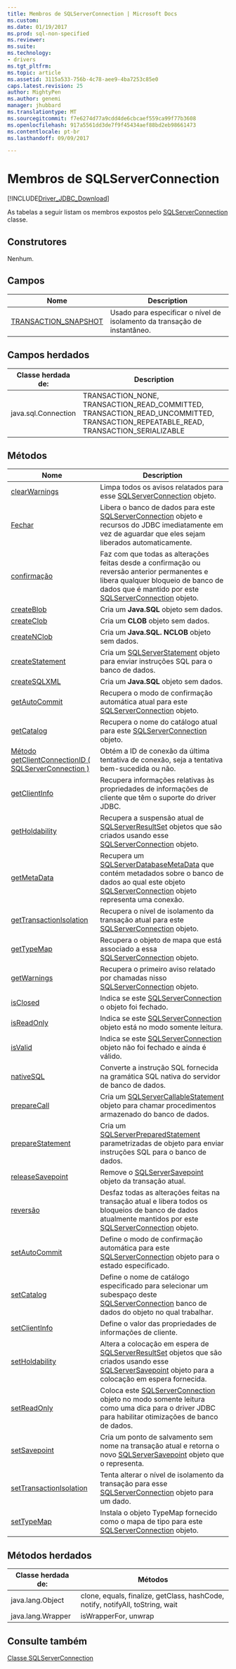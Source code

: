 ```yaml
---
title: Membros de SQLServerConnection | Microsoft Docs
ms.custom: 
ms.date: 01/19/2017
ms.prod: sql-non-specified
ms.reviewer: 
ms.suite: 
ms.technology:
- drivers
ms.tgt_pltfrm: 
ms.topic: article
ms.assetid: 3115a533-756b-4c78-aee9-4ba7253c85e0
caps.latest.revision: 25
author: MightyPen
ms.author: genemi
manager: jhubbard
ms.translationtype: MT
ms.sourcegitcommit: f7e6274d77a9cdd4de6cbcaef559ca99f77b3608
ms.openlocfilehash: 917a5561dd3de7f9f45434aef88bd2eb98661473
ms.contentlocale: pt-br
ms.lasthandoff: 09/09/2017

---
```

# <a name="sqlserverconnection-members"></a>Membros de SQLServerConnection
[!INCLUDE[Driver_JDBC_Download](../../../includes/driver_jdbc_download.md)]

  As tabelas a seguir listam os membros expostos pelo [SQLServerConnection](../../../connect/jdbc/reference/sqlserverconnection-class.md) classe.  
  
## <a name="constructors"></a>Construtores  
 Nenhum.  
  
## <a name="fields"></a>Campos  
  
|Nome|Description|  
|----------|-----------------|  
|[TRANSACTION_SNAPSHOT](../../../connect/jdbc/reference/transaction-snapshot-field-sqlserverconnection.md)|Usado para especificar o nível de isolamento da transação de instantâneo.|  
  
## <a name="inherited-fields"></a>Campos herdados  
  
|Classe herdada de:|Description|  
|---------------------------|-----------------|  
|java.sql.Connection|TRANSACTION_NONE, TRANSACTION_READ_COMMITTED, TRANSACTION_READ_UNCOMMITTED, TRANSACTION_REPEATABLE_READ, TRANSACTION_SERIALIZABLE|  
  
## <a name="methods"></a>Métodos  
  
|Nome|Description|  
|----------|-----------------|  
|[clearWarnings](../../../connect/jdbc/reference/clearwarnings-method-sqlserverconnection.md)|Limpa todos os avisos relatados para esse [SQLServerConnection](../../../connect/jdbc/reference/sqlserverconnection-class.md) objeto.|  
|[Fechar](../../../connect/jdbc/reference/close-method-sqlserverconnection.md)|Libera o banco de dados para este [SQLServerConnection](../../../connect/jdbc/reference/sqlserverconnection-class.md) objeto e recursos do JDBC imediatamente em vez de aguardar que eles sejam liberados automaticamente.|  
|[confirmação](../../../connect/jdbc/reference/commit-method-sqlserverconnection.md)|Faz com que todas as alterações feitas desde a confirmação ou reversão anterior permanentes e libera qualquer bloqueio de banco de dados que é mantido por este [SQLServerConnection](../../../connect/jdbc/reference/sqlserverconnection-class.md) objeto.|  
|[createBlob](../../../connect/jdbc/reference/createblob-method-sqlserverconnection.md)|Cria um **Java.SQL** objeto sem dados.|  
|[createClob](../../../connect/jdbc/reference/createclob-method-sqlserverconnection.md)|Cria um **CLOB** objeto sem dados.|  
|[createNClob](../../../connect/jdbc/reference/createnclob-method-sqlserverconnection.md)|Cria um **Java.SQL. NCLOB** objeto sem dados.|  
|[createStatement](../../../connect/jdbc/reference/createstatement-method-sqlserverconnection.md)|Cria um [SQLServerStatement](../../../connect/jdbc/reference/sqlserverstatement-class.md) objeto para enviar instruções SQL para o banco de dados.|  
|[createSQLXML](../../../connect/jdbc/reference/createsqlxml-method-sqlserverconnection.md)|Cria um **Java.SQL** objeto sem dados.|  
|[getAutoCommit](../../../connect/jdbc/reference/getautocommit-method-sqlserverconnection.md)|Recupera o modo de confirmação automática atual para este [SQLServerConnection](../../../connect/jdbc/reference/sqlserverconnection-class.md) objeto.|  
|[getCatalog](../../../connect/jdbc/reference/getcatalog-method-sqlserverconnection.md)|Recupera o nome do catálogo atual para este [SQLServerConnection](../../../connect/jdbc/reference/sqlserverconnection-class.md) objeto.|  
|[Método getClientConnectionID &#40; SQLServerConnection &#41;](../../../connect/jdbc/reference/getclientconnectionid-method-sqlserverconnection.md)|Obtém a ID de conexão da última tentativa de conexão, seja a tentativa bem-sucedida ou não.|  
|[getClientInfo](../../../connect/jdbc/reference/getclientinfo-method-sqlserverconnection.md)|Recupera informações relativas às propriedades de informações de cliente que têm o suporte do driver JDBC.|  
|[getHoldability](../../../connect/jdbc/reference/getholdability-method-sqlserverconnection.md)|Recupera a suspensão atual de [SQLServerResultSet](../../../connect/jdbc/reference/sqlserverresultset-class.md) objetos que são criados usando esse [SQLServerConnection](../../../connect/jdbc/reference/sqlserverconnection-class.md) objeto.|  
|[getMetaData](../../../connect/jdbc/reference/getmetadata-method-sqlserverconnection.md)|Recupera um [SQLServerDatabaseMetaData](../../../connect/jdbc/reference/sqlserverdatabasemetadata-class.md) que contém metadados sobre o banco de dados ao qual este objeto [SQLServerConnection](../../../connect/jdbc/reference/sqlserverconnection-class.md) objeto representa uma conexão.|  
|[getTransactionIsolation](../../../connect/jdbc/reference/gettransactionisolation-method-sqlserverconnection.md)|Recupera o nível de isolamento da transação atual para este [SQLServerConnection](../../../connect/jdbc/reference/sqlserverconnection-class.md) objeto.|  
|[getTypeMap](../../../connect/jdbc/reference/gettypemap-method-sqlserverconnection.md)|Recupera o objeto de mapa que está associado a essa [SQLServerConnection](../../../connect/jdbc/reference/sqlserverconnection-class.md) objeto.|  
|[getWarnings](../../../connect/jdbc/reference/getwarnings-method-sqlserverconnection.md)|Recupera o primeiro aviso relatado por chamadas nisso [SQLServerConnection](../../../connect/jdbc/reference/sqlserverconnection-class.md) objeto.|  
|[isClosed](../../../connect/jdbc/reference/isclosed-method-sqlserverconnection.md)|Indica se este [SQLServerConnection](../../../connect/jdbc/reference/sqlserverconnection-class.md) o objeto foi fechado.|  
|[isReadOnly](../../../connect/jdbc/reference/isreadonly-method-sqlserverconnection.md)|Indica se este [SQLServerConnection](../../../connect/jdbc/reference/sqlserverconnection-class.md) objeto está no modo somente leitura.|  
|[isValid](../../../connect/jdbc/reference/isvalid-method-sqlserverconnection.md)|Indica se este [SQLServerConnection](../../../connect/jdbc/reference/sqlserverconnection-class.md) objeto não foi fechado e ainda é válido.|  
|[nativeSQL](../../../connect/jdbc/reference/nativesql-method-sqlserverconnection.md)|Converte a instrução SQL fornecida na gramática SQL nativa do servidor de banco de dados.|  
|[prepareCall](../../../connect/jdbc/reference/preparecall-method-sqlserverconnection.md)|Cria um [SQLServerCallableStatement](../../../connect/jdbc/reference/sqlservercallablestatement-class.md) objeto para chamar procedimentos armazenado do banco de dados.|  
|[prepareStatement](../../../connect/jdbc/reference/preparestatement-method-sqlserverconnection.md)|Cria um [SQLServerPreparedStatement](../../../connect/jdbc/reference/sqlserverpreparedstatement-class.md) parametrizadas de objeto para enviar instruções SQL para o banco de dados.|  
|[releaseSavepoint](../../../connect/jdbc/reference/releasesavepoint-method-sqlserverconnection.md)|Remove o [SQLServerSavepoint](../../../connect/jdbc/reference/sqlserversavepoint-class.md) objeto da transação atual.|  
|[reversão](../../../connect/jdbc/reference/rollback-method-sqlserverconnection.md)|Desfaz todas as alterações feitas na transação atual e libera todos os bloqueios de banco de dados atualmente mantidos por este [SQLServerConnection](../../../connect/jdbc/reference/sqlserverconnection-class.md) objeto.|  
|[setAutoCommit](../../../connect/jdbc/reference/setautocommit-method-sqlserverconnection.md)|Define o modo de confirmação automática para este [SQLServerConnection](../../../connect/jdbc/reference/sqlserverconnection-class.md) objeto para o estado especificado.|  
|[setCatalog](../../../connect/jdbc/reference/setcatalog-method-sqlserverconnection.md)|Define o nome de catálogo especificado para selecionar um subespaço deste [SQLServerConnection](../../../connect/jdbc/reference/sqlserverconnection-class.md) banco de dados do objeto no qual trabalhar.|  
|[setClientInfo](../../../connect/jdbc/reference/setclientinfo-method-sqlserverconnection.md)|Define o valor das propriedades de informações de cliente.|  
|[setHoldability](../../../connect/jdbc/reference/setholdability-method-sqlserverconnection.md)|Altera a colocação em espera de [SQLServerResultSet](../../../connect/jdbc/reference/sqlserverresultset-class.md) objetos que são criados usando esse [SQLServerSavepoint](../../../connect/jdbc/reference/sqlserversavepoint-class.md) objeto para a colocação em espera fornecida.|  
|[setReadOnly](../../../connect/jdbc/reference/setreadonly-method-sqlserverconnection.md)|Coloca este [SQLServerConnection](../../../connect/jdbc/reference/sqlserverconnection-class.md) objeto no modo somente leitura como uma dica para o driver JDBC para habilitar otimizações de banco de dados.|  
|[setSavepoint](../../../connect/jdbc/reference/setsavepoint-method-sqlserverconnection.md)|Cria um ponto de salvamento sem nome na transação atual e retorna o novo [SQLServerSavepoint](../../../connect/jdbc/reference/sqlserversavepoint-class.md) objeto que o representa.|  
|[setTransactionIsolation](../../../connect/jdbc/reference/settransactionisolation-method-sqlserverconnection.md)|Tenta alterar o nível de isolamento da transação para esse [SQLServerConnection](../../../connect/jdbc/reference/sqlserverconnection-class.md) objeto para um dado.|  
|[setTypeMap](../../../connect/jdbc/reference/settypemap-method-sqlserverconnection.md)|Instala o objeto TypeMap fornecido como o mapa de tipo para este [SQLServerConnection](../../../connect/jdbc/reference/sqlserverconnection-class.md) objeto.|  
  
## <a name="inherited-methods"></a>Métodos herdados  
  
|Classe herdada de:|Métodos|  
|---------------------------|-------------|  
|java.lang.Object|clone, equals, finalize, getClass, hashCode, notify, notifyAll, toString, wait|  
|java.lang.Wrapper|isWrapperFor, unwrap|  
  
## <a name="see-also"></a>Consulte também  
 [Classe SQLServerConnection](../../../connect/jdbc/reference/sqlserverconnection-class.md)  
  
  
